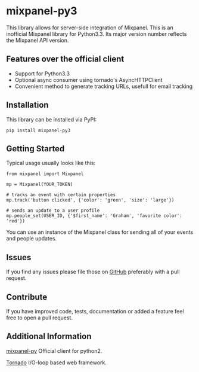 mixpanel-py3
============
This library allows for server-side integration of Mixpanel.
This is an inofficial Mixpanel library for Python3.3.
Its major version number reflects the Mixpanel API version.

Features over the official client
---------------------------------
* Support for Python3.3
* Optional async consumer using tornado's AsyncHTTPClient
* Convenient method to generate tracking URLs, usefull for email tracking

Installation
------------
This library can be installed via PyPI:

    pip install mixpanel-py3

Getting Started
---------------
Typical usage usually looks like this:

    from mixpanel import Mixpanel

    mp = Mixpanel(YOUR_TOKEN)

    # tracks an event with certain properties
    mp.track('button clicked', {'color': 'green', 'size': 'large'})

    # sends an update to a user profile
    mp.people_set(USER_ID, {'$first_name': 'Graham', 'favorite color': 'red'})

You can use an instance of the Mixpanel class for sending all of your events and people updates.

Issues
------
If you find any issues please file those on [GitHub](https://github.com/MyGGaN/mixpanel-python/issues) preferably with a pull request.

Contribute
----------
If you have improved code, tests, documentation or added a feature feel free to open a pull request.

Additional Information
----------------------
[mixpanel-py](https://github.com/mixpanel/mixpanel-python) Official client for python2.

[Tornado](http://www.tornadoweb.org/en/stable/) I/O-loop based web framework.
